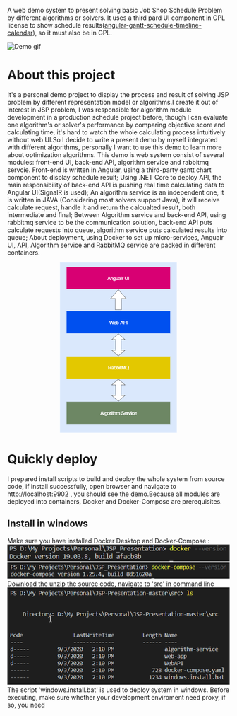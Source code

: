 A web demo system to present solving basic Job Shop Schedule Problem by different algorithms or solvers.
It uses a third pard UI component in GPL license to show schedule results([angular-gantt-schedule-timeline-calendar](https://github.com/neuronetio/angular-gantt-schedule-timeline-calendar)), so it must also be in GPL.  

![Demo gif](doc/demo.gif)

# About this project
It's a personal demo project to display the process and result of solving JSP problem by different representation model or algorithms.I create it out of interest in JSP problem, I was responsible for algorithm module development in a production schedule project before, though I can evaluate one algorithm's or solver's performance by comparing objective score and calculating time, it's hard to watch the whole calculating process intuitively without web UI.So I decide to write a present demo by myself integrated with different algorithms, personally I want to use this demo to learn more about optimization algorithms.
This demo is web system consist of several modules: front-end UI, back-end API, algorithm service and rabbitmq servcie. Front-end is written in Angular, using a third-party gantt chart component to display schedule result; Using .NET Core to deploy API, the main responsibility of back-end API is pushing real time calculating data to Angular UI(SignalR is used); An algorithm service is an independent one, it is written in JAVA (Considering most solvers support Java), it will receive calculate request, handle it and return the calcualted result, both intermediate and final; Between Algorithm service and back-end API, using rabbitmq service to be the communication solution, back-end API puts calculate requests into queue, algorithm service puts calculated results into queue; About deployment, using Docker to set up micro-services, Angualr UI, API, Algorithm service and RabbitMQ service are packed in different containers.
<p align="center">
  <img src="doc/introduce.png" />
</p>

# Quickly deploy
I prepared install scripts to build and deploy the whole system from source code, if install successfully, open browser and navigate to http://localhost:9902 , you should see the demo.Because all modules are deployed into containers, Docker and Docker-Compose are prerequisites.
## Install in windows
Make sure you have installed Docker Desktop and Docker-Compose :
![install1](doc/install1.png)
![install2](doc/install2.png)
Download the unzip the source code, navigate to 'src' in command line
![install3](doc/install3.png)
The script 'windows.install.bat' is used to deploy system in windows. Before executing, make sure whether your development enviroment need proxy, if so, you need  
